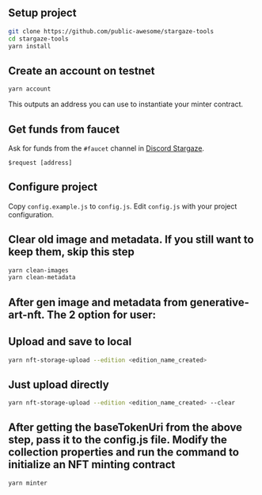## Setup project

```sh
git clone https://github.com/public-awesome/stargaze-tools
cd stargaze-tools
yarn install
```

## Create an account on testnet

```sh
yarn account
```

This outputs an address you can use to instantiate your minter contract.

## Get funds from faucet

Ask for funds from the `#faucet` channel in [Discord Stargaze](https://discord.gg/stargaze).

```
$request [address]
```

## Configure project

Copy `config.example.js` to `config.js`.
Edit `config.js` with your project configuration.

## Clear old image and metadata. If you still want to keep them, skip this step

```sh
yarn clean-images
yarn clean-metadata
```

## After gen image and metadata from generative-art-nft. The 2 option for user: 

## Upload and save to local
```sh
yarn nft-storage-upload --edition <edition_name_created>
```

## Just upload directly
```sh
yarn nft-storage-upload --edition <edition_name_created> --clear
```

## After getting the baseTokenUri from the above step, pass it to the config.js file. Modify the collection properties and run the command to initialize an NFT minting contract

```sh
yarn minter
```
